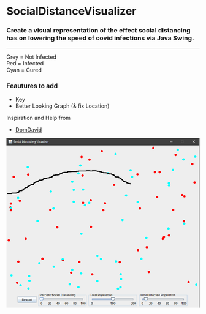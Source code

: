 # SocialDistanceVisualizer

### Create a visual representation of the effect social distancing has on lowering the speed of covid infections via Java Swing.
___
Grey = Not Infected <br>
Red = Infected <br>
Cyan = Cured <br>

### Feautures to add
 - Key
 - Better Looking Graph (& fix Location)

Inspiration and Help from
 - [DomDavid](https://www.youtube.com/watch?v=0UdlEHjm-gU)

![alt text](./images/program.png "Program In Action")
